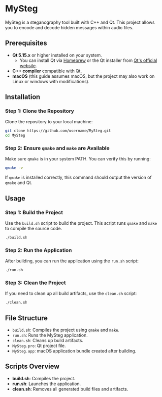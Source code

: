 # MySteg

MySteg is a steganography tool built with C++ and Qt. This project allows you to encode and decode hidden messages within audio files. 

## Prerequisites

- **Qt 5.15.x** or higher installed on your system.
  - You can install Qt via [Homebrew](https://brew.sh/) or the Qt installer from [Qt's official website](https://www.qt.io/download).
- **C++ compiler** compatible with Qt.
- **macOS** (this guide assumes macOS, but the project may also work on Linux or windows with modifications).

## Installation

### Step 1: Clone the Repository

Clone the repository to your local machine:

```bash
git clone https://github.com/username/MySteg.git
cd MySteg
```

### Step 2: Ensure `qmake` and `make` are Available

Make sure `qmake` is in your system PATH. You can verify this by running:

```bash
qmake -v
```

If `qmake` is installed correctly, this command should output the version of `qmake` and Qt.

## Usage

### Step 1: Build the Project

Use the `build.sh` script to build the project. This script runs `qmake` and `make` to compile the source code.

```bash
./build.sh
```

### Step 2: Run the Application

After building, you can run the application using the `run.sh` script:

```bash
./run.sh
```

### Step 3: Clean the Project

If you need to clean up all build artifacts, use the `clean.sh` script:

```bash
./clean.sh
```

## File Structure

- `build.sh`: Compiles the project using `qmake` and `make`.
- `run.sh`: Runs the MySteg application.
- `clean.sh`: Cleans up build artifacts.
- `MySteg.pro`: Qt project file.
- `MySteg.app`: macOS application bundle created after building.

## Scripts Overview

- **build.sh**: Compiles the project.
- **run.sh**: Launches the application.
- **clean.sh**: Removes all generated build files and artifacts.

